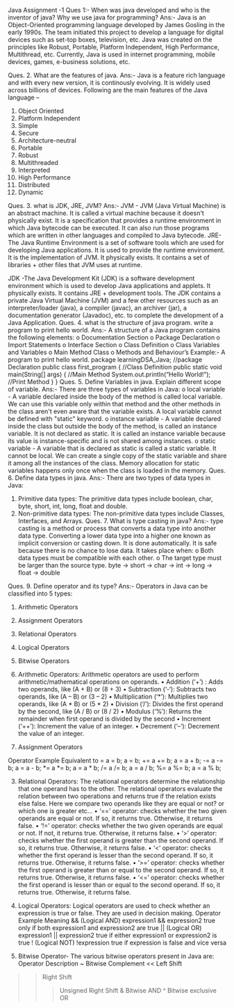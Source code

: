 Java Assignment -1
Ques 1:- When was java developed and who is the inventor of java? Why we use java for programming?
Ans:- Java is an Object-Oriented programming language developed by James Gosling in the early 1990s. The team initiated this project to develop a language for digital devices such as set-top boxes, television, etc. Java was created on the principles like Robust, Portable, Platform Independent, High Performance, Multithread, etc. Currently, Java is used in internet programming, mobile devices, games, e-business solutions, etc.

Ques. 2. What are the features of java.
Ans:- Java is a feature rich language and with every new version, it is continously evolving. It is widely used across billions of devices. Following are the main features of the Java language –
1.	Object Oriented
2.	Platform Independent
3.	Simple
4.	Secure
5.	Architecture-neutral
6.	Portable
7.	Robust
8.	Multithreaded
9.	Interpreted
10.	High Performance
11.	Distributed
12.	Dynamic

Ques. 3. what is JDK, JRE, JVM?
Ans:-  JVM - JVM (Java Virtual Machine) is an abstract machine. It is called a virtual machine because it doesn't physically exist. It is a specification that provides a runtime environment in which Java bytecode can be executed. It can also run those programs which are written in other languages and compiled to Java bytecode.
JRE- The Java Runtime Environment is a set of software tools which are used for developing Java applications. It is used to provide the runtime environment. It is the implementation of JVM. It physically exists. It contains a set of libraries + other files that JVM uses at runtime.


JDK -The Java Development Kit (JDK) is a software development environment which is used to develop Java applications and applets. It physically exists. It contains JRE + development tools.
The JDK contains a private Java Virtual Machine (JVM) and a few other resources such as an interpreter/loader (java), a compiler (javac), an archiver (jar), a documentation generator (Javadoc), etc. to complete the development of a Java Application.
Ques. 4. what is the structure of java program. write a program to print hello world.
Ans:- A structure of a Java program contains the following elements:
o	Documentation Section
o	Package Declaration
o	Import Statements
o	Interface Section
o	Class Definition
o	Class Variables and Variables
o	Main Method Class
o	Methods and Behaviour’s
Example:-  A program to print hello world.
package learningDSA_Java;                                   //package Declaration
public class first_program {                                  //Class Definition
    public static void main(String[] args) {           //Main Method
      System.out.println(“Hello World!”); 	         //Print Method
    }
}
Ques. 5. Define Variables in java. Explain different scope of variable.
Ans:- There are three types of variables in Java:
o	local variable - A variable declared inside the body of the method is called local variable. We can use this variable only within that method and the other methods in the class aren't even aware that the variable exists. A local variable cannot be defined with "static" keyword.
o	instance variable - A variable declared inside the class but outside the body of the method, is called an instance variable. It is not declared as static. It is called an instance variable because its value is instance-specific and is not shared among instances.
o	static variable - A variable that is declared as static is called a static variable. It cannot be local. We can create a single copy of the static variable and share it among all the instances of the class. Memory allocation for static variables happens only once when the class is loaded in the memory.
Ques. 6. Define data types in java.
Ans:- There are two types of data types in Java:
1.	Primitive data types: The primitive data types include boolean, char, byte, short, int, long, float and double.
2.	Non-primitive data types: The non-primitive data types include Classes, Interfaces, and Arrays.
Ques. 7. What is type casting in java?
Ans:- type casting is a method or process that converts a data type into another data type.
Converting a lower data type into a higher one known as implicit conversion or casting down. It is done automatically. It is safe because there is no chance to lose data. It takes place when:
o	Both data types must be compatible with each other.
o	The target type must be larger than the source type.
byte -> short -> char -> int -> long -> float -> double  

Ques. 9. Define operator and its type?
Ans:- Operators in Java can be classified into 5 types:
1.	Arithmetic Operators 
2.	Assignment Operators
3.	Relational Operators
4.	Logical Operators
5.	Bitwise Operators
1. Arithmetic Operators: Arithmetic operators are used to perform arithmetic/mathematical operations on operands. 
•	Addition (‘+’) :  Adds two operands, like (A + B) or (8 + 3)
•	Subtraction (‘-‘):  Subtracts two operands, like (A – B) or (3 – 2) 
•	Multiplication (‘*’):  Multiplies two operands, like (A * B) or (5 * 2)
•	Division (‘/’): Divides the first operand by the second, like (A / B) or (8 / 2)
•	Modulus (‘%’): Returns the remainder when first operand is divided by the second
•	Increment (‘++’): Increment the value of an integer. 
•	Decrement (‘–‘): Decrement the value of an integer. 



2. Assignment Operators

Operator	Example	Equivalent to
=	a = b;	a = b;
+=	a += b;	a = a + b;
-=	a -= b;	a = a - b;
*=	a *= b;	a = a * b;
/=	a /= b;	a = a / b;
%=	a %= b;	a = a % b;


3. Relational Operators: The relational operators determine the relationship that one operand has to the other. The relational operators evaluate the relation between two operations and returns true if the relation exists else false. Here we compare two operands like they are equal or not? or which one is greater etc…
•	‘==’ operator:  checks whether the two given operands are equal or not. If so, it returns true. Otherwise, it returns false. 
•	‘!=’ operator:  checks whether the two given operands are equal or not. If not, it returns true. Otherwise, it returns false. 
•	‘>’ operator: checks whether the first operand is greater than the second operand. If so, it returns true. Otherwise, it returns false. 
•	‘<‘ operator: checks whether the first operand is lesser than the second operand. If so, it returns true. Otherwise, it returns false. 
•	‘>=’ operator: checks whether the first operand is greater than or equal to the second operand. If so, it returns true. Otherwise, it returns false. 
•	‘<=’ operator: checks whether the first operand is lesser than or equal to the second operand. If so, it returns true. Otherwise, it returns false. 
4. Logical Operators: Logical operators are used to check whether an expression is true or false. They are used in decision making.
Operator	Example	Meaning
&& (Logical AND)	expression1 && expression2	true only if both expression1 and expression2 are true
|| (Logical OR)	expression1 || expression2	true if either expression1 or expression2 is true
! (Logical NOT)	!expression	true if expression is false and vice versa
 
5. Bitwise Operator- The various bitwise operators present in Java are:
Operator	Description
~	Bitwise Complement
              <<	Left Shift
>>	Right Shift
>>>	Unsigned Right Shift
&	Bitwise AND
       ^	Bitwise exclusive OR








